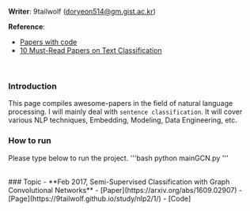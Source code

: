 **Writer**: 9tailwolf (doryeon514@gm.gist.ac.kr)<br/>

**Reference**:<br/>
- [Papers with code](https://paperswithcode.com)
- [10 Must-Read Papers on Text Classification](https://txt.cohere.com/10-must-read-text-classification-papers/)
<br/>

### Introduction
This page compiles awesome-papers in the field of natural language processing. I will mainly deal with `sentence classification`. It will cover various NLP techniques, Embedding, Modeling, Data Engineering, etc.

### How to run
Please type below to run the project.
'''bash
python mainGCN.py
'''

<br/>
### Topic
- **Feb 2017, Semi-Supervised Classification with Graph Convolutional Networks**
    - [Paper](https://arxiv.org/abs/1609.02907)
    - [Page](https://9tailwolf.github.io/study/nlp2/1/)
    - [Code]

